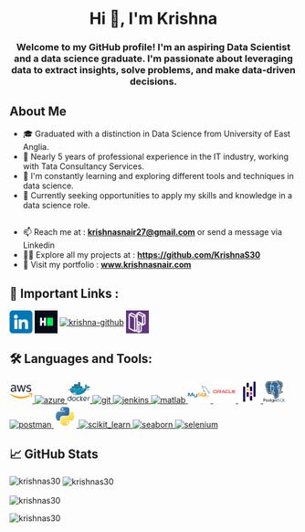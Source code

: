 
<h1 align="center">Hi 👋, I'm Krishna</h1>
<h3 align="center">Welcome to my GitHub profile! I'm an aspiring Data Scientist and a data science graduate. I'm passionate about leveraging data to extract insights, solve problems, and make data-driven decisions.</h3>

## About Me
- 🎓 Graduated with a distinction in Data Science from University of East Anglia.
- 🏢 Nearly 5 years of professional experience in the IT industry, working with Tata Consultancy Services.
- 🌱 I'm constantly learning and exploring different tools and techniques in data science. 
- 💼 Currently seeking opportunities to apply my skills and knowledge in a data science role.

<!---

- 🔭 I’m currently working on ...
- 🌱 I’m currently learning ...
- 🤔 I’m looking for help with ...

- --> 
##  
- 📫 Reach me at : **krishnasnair27@gmail.com** or send a message via Linkedin
- 👨‍💻 Explore all my projects at : **https://github.com/KrishnaS30**
- 🔗 Visit my portfolio : **www.krishnasnair.com**

<!--- 
- 📝 Check out my Tech blogs :
- 💬 Ask me about **Data Science and related technologies**

-->
## 🔗 Important Links  :
<p align="left">
<a href="https://linkedin.com/in/krishna-s-nair/" target="blank"><img align="center" src="https://github.com/KrishnaS30/images/blob/main/linkedin.png" alt="https:krishna-linkedin" height="40" width="40" /></a>
<a href="https://www.hackerrank.com/krishnasnair27/" target="blank"><img align="center" src="https://github.com/KrishnaS30/images/blob/main/hackerrank.png" alt="krishna-hackerrank" height="40" width="40" /></a> 
<a href="https://github.com/KrishnaS30/" target="blank"><img align="center" src="https://raw.githubusercontent.com/rahuldkjain/github-profile-readme-generator/master/src/images/icons/Social/github.svg" alt="krishna-github" height="40" width="40" /></a>
<a href="https://krishnasnair.com/" target="blank"><img align="center" src="https://github.com/KrishnaS30/images/blob/main/logo.png" alt="krishna-github" height="40" width="40" /></a>

<!--
codesandbox
<a href="https://codesandbox.com/krish" target="blank"><img align="center" src="https://raw.githubusercontent.com/rahuldkjain/github-profile-readme-generator/master/src/images/icons/Social/codesandbox.svg" alt="krish" height="30" width="40" /></a>

kaggle
<a href="https://kaggle.com/krish" target="blank"><img align="center" src="https://raw.githubusercontent.com/rahuldkjain/github-profile-readme-generator/master/src/images/icons/Social/kaggle.svg" alt="krish" height="30" width="40" /></a>

Leetcode
<a href="https://www.leetcode.com/krish" target="blank"><img align="center" src="https://raw.githubusercontent.com/rahuldkjain/github-profile-readme-generator/master/src/images/icons/Social/leet-code.svg" alt="krish" height="30" width="40" /></a>
</p>
-->

## 🛠 Languages and Tools:
 
<p align="left"> <a href="https://aws.amazon.com" target="_blank" rel="noreferrer"> <img src="https://raw.githubusercontent.com/devicons/devicon/master/icons/amazonwebservices/amazonwebservices-original-wordmark.svg" alt="aws" width="40" height="40"/> </a> <a href="https://azure.microsoft.com/en-in/" target="_blank" rel="noreferrer"> <img src="https://www.vectorlogo.zone/logos/microsoft_azure/microsoft_azure-icon.svg" alt="azure" width="40" height="40"/> </a> <a href="https://www.docker.com/" target="_blank" rel="noreferrer"> <img src="https://raw.githubusercontent.com/devicons/devicon/master/icons/docker/docker-original-wordmark.svg" alt="docker" width="40" height="40"/> </a> <a href="https://git-scm.com/" target="_blank" rel="noreferrer"> <img src="https://www.vectorlogo.zone/logos/git-scm/git-scm-icon.svg" alt="git" width="40" height="40"/> </a> <a href="https://www.jenkins.io" target="_blank" rel="noreferrer"> <img src="https://www.vectorlogo.zone/logos/jenkins/jenkins-icon.svg" alt="jenkins" width="40" height="40"/> </a> <a href="https://www.mathworks.com/" target="_blank" rel="noreferrer"> <img src="https://upload.wikimedia.org/wikipedia/commons/2/21/Matlab_Logo.png" alt="matlab" width="40" height="40"/> </a> <a href="https://www.mysql.com/" target="_blank" rel="noreferrer"> <img src="https://raw.githubusercontent.com/devicons/devicon/master/icons/mysql/mysql-original-wordmark.svg" alt="mysql" width="40" height="40"/> </a> <a href="https://www.oracle.com/" target="_blank" rel="noreferrer"> <img src="https://raw.githubusercontent.com/devicons/devicon/master/icons/oracle/oracle-original.svg" alt="oracle" width="40" height="40"/> </a> <a href="https://pandas.pydata.org/" target="_blank" rel="noreferrer"> <img src="https://raw.githubusercontent.com/devicons/devicon/2ae2a900d2f041da66e950e4d48052658d850630/icons/pandas/pandas-original.svg" alt="pandas" width="40" height="40"/> </a> <a href="https://www.postgresql.org" target="_blank" rel="noreferrer"> <img src="https://raw.githubusercontent.com/devicons/devicon/master/icons/postgresql/postgresql-original-wordmark.svg" alt="postgresql" width="40" height="40"/> </a> <a href="https://postman.com" target="_blank" rel="noreferrer"> <img src="https://www.vectorlogo.zone/logos/getpostman/getpostman-icon.svg" alt="postman" width="40" height="40"/> </a> <a href="https://www.python.org" target="_blank" rel="noreferrer"> <img src="https://raw.githubusercontent.com/devicons/devicon/master/icons/python/python-original.svg" alt="python" width="40" height="40"/> </a> <a href="https://scikit-learn.org/" target="_blank" rel="noreferrer"> <img src="https://upload.wikimedia.org/wikipedia/commons/0/05/Scikit_learn_logo_small.svg" alt="scikit_learn" width="40" height="40"/> </a> <a href="https://seaborn.pydata.org/" target="_blank" rel="noreferrer"> <img src="https://seaborn.pydata.org/_images/logo-mark-lightbg.svg" alt="seaborn" width="40" height="40"/> </a> <a href="https://www.selenium.dev" target="_blank" rel="noreferrer"> <img src="https://raw.githubusercontent.com/detain/svg-logos/780f25886640cef088af994181646db2f6b1a3f8/svg/selenium-logo.svg" alt="selenium" width="40" height="40"/> </a> </p>


## 📈 GitHub Stats
<!--
[![Top Langs](https://github-readme-stats.vercel.app/api/top-langs/?username=KrishnaS30&layout=compact)](https://github.com/KrishnaS30)

[![Krishna’s github stats](https://github-readme-stats.vercel.app/api?username=KrishnaS30)](https://github.com/KrishnaS30)
-->
<p><img align="left" src="https://github-readme-stats.vercel.app/api/top-langs?username=krishnas30&show_icons=true&locale=en&layout=compact" alt="krishnas30" /></p>

<p>&nbsp;<img align="center" src="https://github-readme-stats.vercel.app/api?username=krishnas30&show_icons=true&locale=en" alt="krishnas30" /></p>

<p><img align="center" src="https://github-readme-streak-stats.herokuapp.com/?user=krishnas30&" alt="krishnas30" /></p>

<p align="left"> <img src="https://komarev.com/ghpvc/?username=krishnas30&label=Profile%20views&color=0e75b6&style=flat" alt="krishnas30" /> </p>
<!---
## 📝 Recent Blog Posts
 --> 



